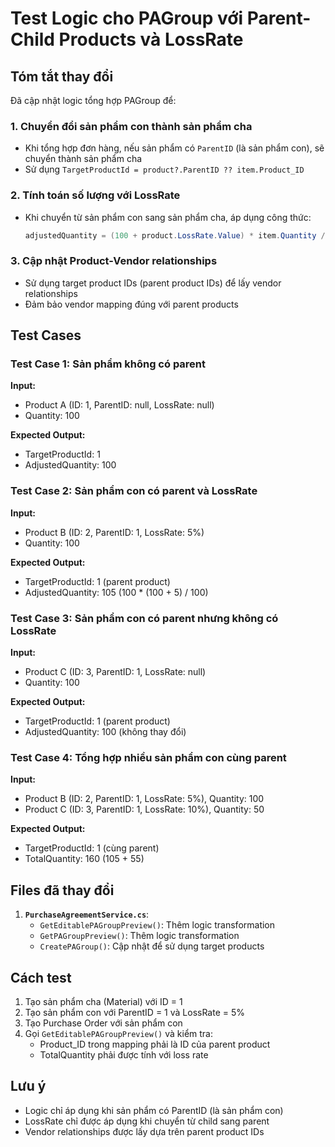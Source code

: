 # Test Logic cho PAGroup với Parent-Child Products và LossRate

## Tóm tắt thay đổi

Đã cập nhật logic tổng hợp PAGroup để:

### 1. Chuyển đổi sản phẩm con thành sản phẩm cha
- Khi tổng hợp đơn hàng, nếu sản phẩm có `ParentID` (là sản phẩm con), sẽ chuyển thành sản phẩm cha
- Sử dụng `TargetProductId = product?.ParentID ?? item.Product_ID`

### 2. Tính toán số lượng với LossRate
- Khi chuyển từ sản phẩm con sang sản phẩm cha, áp dụng công thức:
  ```csharp
  adjustedQuantity = (100 + product.LossRate.Value) * item.Quantity / 100
  ```

### 3. Cập nhật Product-Vendor relationships
- Sử dụng target product IDs (parent product IDs) để lấy vendor relationships
- Đảm bảo vendor mapping đúng với parent products

## Test Cases

### Test Case 1: Sản phẩm không có parent
**Input:**
- Product A (ID: 1, ParentID: null, LossRate: null)
- Quantity: 100

**Expected Output:**
- TargetProductId: 1
- AdjustedQuantity: 100

### Test Case 2: Sản phẩm con có parent và LossRate
**Input:**
- Product B (ID: 2, ParentID: 1, LossRate: 5%)
- Quantity: 100

**Expected Output:**
- TargetProductId: 1 (parent product)
- AdjustedQuantity: 105 (100 * (100 + 5) / 100)

### Test Case 3: Sản phẩm con có parent nhưng không có LossRate
**Input:**
- Product C (ID: 3, ParentID: 1, LossRate: null)
- Quantity: 100

**Expected Output:**
- TargetProductId: 1 (parent product)
- AdjustedQuantity: 100 (không thay đổi)

### Test Case 4: Tổng hợp nhiều sản phẩm con cùng parent
**Input:**
- Product B (ID: 2, ParentID: 1, LossRate: 5%), Quantity: 100
- Product C (ID: 3, ParentID: 1, LossRate: 10%), Quantity: 50

**Expected Output:**
- TargetProductId: 1 (cùng parent)
- TotalQuantity: 160 (105 + 55)

## Files đã thay đổi

1. **`PurchaseAgreementService.cs`**:
   - `GetEditablePAGroupPreview()`: Thêm logic transformation
   - `GetPAGroupPreview()`: Thêm logic transformation
   - `CreatePAGroup()`: Cập nhật để sử dụng target products

## Cách test

1. Tạo sản phẩm cha (Material) với ID = 1
2. Tạo sản phẩm con với ParentID = 1 và LossRate = 5%
3. Tạo Purchase Order với sản phẩm con
4. Gọi `GetEditablePAGroupPreview()` và kiểm tra:
   - Product_ID trong mapping phải là ID của parent product
   - TotalQuantity phải được tính với loss rate

## Lưu ý

- Logic chỉ áp dụng khi sản phẩm có ParentID (là sản phẩm con)
- LossRate chỉ được áp dụng khi chuyển từ child sang parent
- Vendor relationships được lấy dựa trên parent product IDs

